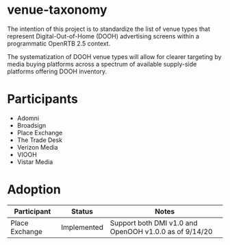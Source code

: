 # venue-taxonomy

The intention of this project is to standardize the list of venue types that represent
Digital-Out-of-Home (DOOH) advertising screens within a programmatic OpenRTB 2.5 context.

The systematization of DOOH venue types will allow for clearer targeting by media buying
platforms across a spectrum of available supply-side platforms offering DOOH inventory.

# Participants

* Adomni
* Broadsign
* Place Exchange
* The Trade Desk
* Verizon Media
* VIOOH
* Vistar Media

# Adoption

| Participant | Status | Notes |
| ----------- | ------ | ----- |
| Place Exchange | Implemented | Support both DMI v1.0 and OpenOOH v1.0.0 as of 9/14/20 |
